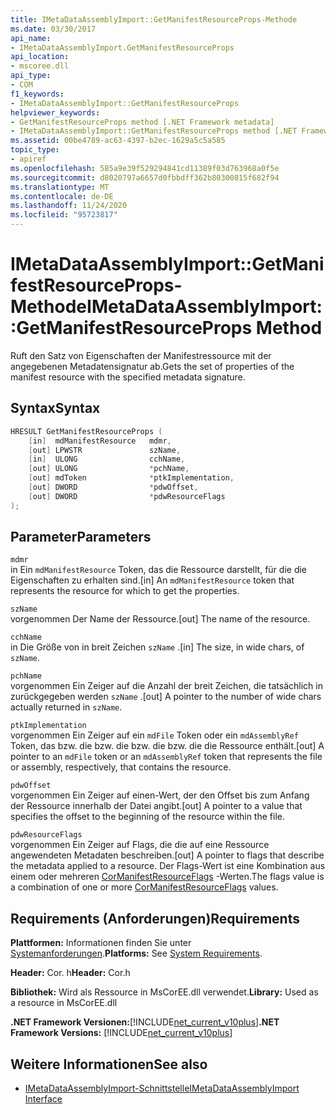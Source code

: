 ```yaml
---
title: IMetaDataAssemblyImport::GetManifestResourceProps-Methode
ms.date: 03/30/2017
api_name:
- IMetaDataAssemblyImport.GetManifestResourceProps
api_location:
- mscoree.dll
api_type:
- COM
f1_keywords:
- IMetaDataAssemblyImport::GetManifestResourceProps
helpviewer_keywords:
- GetManifestResourceProps method [.NET Framework metadata]
- IMetaDataAssemblyImport::GetManifestResourceProps method [.NET Framework metadata]
ms.assetid: 00be4789-ac63-4397-b2ec-1629a5c5a585
topic_type:
- apiref
ms.openlocfilehash: 585a9e39f529294841cd11389f03d763968a0f5e
ms.sourcegitcommit: d8020797a6657d0fbbdff362b80300815f682f94
ms.translationtype: MT
ms.contentlocale: de-DE
ms.lasthandoff: 11/24/2020
ms.locfileid: "95723817"
---
```

# <a name="imetadataassemblyimportgetmanifestresourceprops-method"></a><span data-ttu-id="ec602-102">IMetaDataAssemblyImport::GetManifestResourceProps-Methode</span><span class="sxs-lookup"><span data-stu-id="ec602-102">IMetaDataAssemblyImport::GetManifestResourceProps Method</span></span>

<span data-ttu-id="ec602-103">Ruft den Satz von Eigenschaften der Manifestressource mit der angegebenen Metadatensignatur ab.</span><span class="sxs-lookup"><span data-stu-id="ec602-103">Gets the set of properties of the manifest resource with the specified metadata signature.</span></span>  
  
## <a name="syntax"></a><span data-ttu-id="ec602-104">Syntax</span><span class="sxs-lookup"><span data-stu-id="ec602-104">Syntax</span></span>  
  
```cpp  
HRESULT GetManifestResourceProps (  
    [in]  mdManifestResource   mdmr,
    [out] LPWSTR               szName,
    [in]  ULONG                cchName,
    [out] ULONG                *pchName,
    [out] mdToken              *ptkImplementation,
    [out] DWORD                *pdwOffset,
    [out] DWORD                *pdwResourceFlags  
);  
```  
  
## <a name="parameters"></a><span data-ttu-id="ec602-105">Parameter</span><span class="sxs-lookup"><span data-stu-id="ec602-105">Parameters</span></span>  

 `mdmr`  
 <span data-ttu-id="ec602-106">in Ein `mdManifestResource` Token, das die Ressource darstellt, für die die Eigenschaften zu erhalten sind.</span><span class="sxs-lookup"><span data-stu-id="ec602-106">[in] An `mdManifestResource` token that represents the resource for which to get the properties.</span></span>  
  
 `szName`  
 <span data-ttu-id="ec602-107">vorgenommen Der Name der Ressource.</span><span class="sxs-lookup"><span data-stu-id="ec602-107">[out] The name of the resource.</span></span>  
  
 `cchName`  
 <span data-ttu-id="ec602-108">in Die Größe von in breit Zeichen `szName` .</span><span class="sxs-lookup"><span data-stu-id="ec602-108">[in] The size, in wide chars, of `szName`.</span></span>  
  
 `pchName`  
 <span data-ttu-id="ec602-109">vorgenommen Ein Zeiger auf die Anzahl der breit Zeichen, die tatsächlich in zurückgegeben werden `szName` .</span><span class="sxs-lookup"><span data-stu-id="ec602-109">[out] A pointer to the number of wide chars actually returned in `szName`.</span></span>  
  
 `ptkImplementation`  
 <span data-ttu-id="ec602-110">vorgenommen Ein Zeiger auf ein `mdFile` Token oder ein `mdAssemblyRef` Token, das bzw. die bzw. die bzw. die bzw. die die Ressource enthält.</span><span class="sxs-lookup"><span data-stu-id="ec602-110">[out] A pointer to an `mdFile` token or an `mdAssemblyRef` token that represents the file or assembly, respectively, that contains the resource.</span></span>  
  
 `pdwOffset`  
 <span data-ttu-id="ec602-111">vorgenommen Ein Zeiger auf einen-Wert, der den Offset bis zum Anfang der Ressource innerhalb der Datei angibt.</span><span class="sxs-lookup"><span data-stu-id="ec602-111">[out] A pointer to a value that specifies the offset to the beginning of the resource within the file.</span></span>  
  
 `pdwResourceFlags`  
 <span data-ttu-id="ec602-112">vorgenommen Ein Zeiger auf Flags, die die auf eine Ressource angewendeten Metadaten beschreiben.</span><span class="sxs-lookup"><span data-stu-id="ec602-112">[out] A pointer to flags that describe the metadata applied to a resource.</span></span> <span data-ttu-id="ec602-113">Der Flags-Wert ist eine Kombination aus einem oder mehreren [CorManifestResourceFlags](cormanifestresourceflags-enumeration.md) -Werten.</span><span class="sxs-lookup"><span data-stu-id="ec602-113">The flags value is a combination of one or more [CorManifestResourceFlags](cormanifestresourceflags-enumeration.md) values.</span></span>  
  
## <a name="requirements"></a><span data-ttu-id="ec602-114">Requirements (Anforderungen)</span><span class="sxs-lookup"><span data-stu-id="ec602-114">Requirements</span></span>  

 <span data-ttu-id="ec602-115">**Plattformen:** Informationen finden Sie unter [Systemanforderungen](../../get-started/system-requirements.md).</span><span class="sxs-lookup"><span data-stu-id="ec602-115">**Platforms:** See [System Requirements](../../get-started/system-requirements.md).</span></span>  
  
 <span data-ttu-id="ec602-116">**Header:** Cor. h</span><span class="sxs-lookup"><span data-stu-id="ec602-116">**Header:** Cor.h</span></span>  
  
 <span data-ttu-id="ec602-117">**Bibliothek:** Wird als Ressource in MsCorEE.dll verwendet.</span><span class="sxs-lookup"><span data-stu-id="ec602-117">**Library:** Used as a resource in MsCorEE.dll</span></span>  
  
 <span data-ttu-id="ec602-118">**.NET Framework Versionen:**[!INCLUDE[net_current_v10plus](../../../../includes/net-current-v10plus-md.md)]</span><span class="sxs-lookup"><span data-stu-id="ec602-118">**.NET Framework Versions:** [!INCLUDE[net_current_v10plus](../../../../includes/net-current-v10plus-md.md)]</span></span>  
  
## <a name="see-also"></a><span data-ttu-id="ec602-119">Weitere Informationen</span><span class="sxs-lookup"><span data-stu-id="ec602-119">See also</span></span>

- [<span data-ttu-id="ec602-120">IMetaDataAssemblyImport-Schnittstelle</span><span class="sxs-lookup"><span data-stu-id="ec602-120">IMetaDataAssemblyImport Interface</span></span>](imetadataassemblyimport-interface.md)
